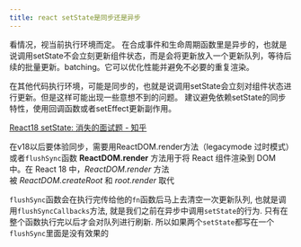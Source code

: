 ```yaml
---
title: react setState是同步还是异步
---
```

看情况，视当前执行环境而定。
在合成事件和生命周期函数里是异步的，也就是说调用setState不会立刻更新组件状态，而是会将更新放入一个更新队列，等待后续的批量更新。batching。它可以优化性能并避免不必要的重复渲染。

在其他代码执行环境，可能是同步的，也就是说调用setState会立刻对组件状态进行更新。但是这样可能出现一些意想不到的问题。
建议避免依赖setState的同步特性，使用回调函数或者setEffect更新副作用。

[React18 setState: 消失的面试题 - 知乎](https://zhuanlan.zhihu.com/p/460668459)

在v18以后要体验同步，需要用ReactDOM.render方法（legacymode 过时模式）或者`flushSync`函数
**ReactDOM.render** 方法用于将 React 组件渲染到 DOM 中。在 React 18 中，_ReactDOM.render_ 方法被 _ReactDOM.createRoot_ 和 _root.render_ 取代

`flushSync`函数会在执行完传给他的`fn`函数后马上去清空一次更新队列, 也就是调用`flushSyncCallbacks`方法, 就是我们之前在异步中调用`setState`的行为.
只有在整个函数执行完以后才会对队列进行刷新. 所以如果两个`setState`都写在一个`flushSync`里面是没有效果的